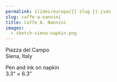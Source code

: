 ```yaml
---
permalink: slides/europa/{{ slug }}.json
slug: caffe-a-nannini
title: Caffe A. Nannini
images:
  - sketch-siena-napkin.png
---
```

Piazza del Campo  
Siena, Italy

Pen and ink on napkin  
3.3" × 6.3"